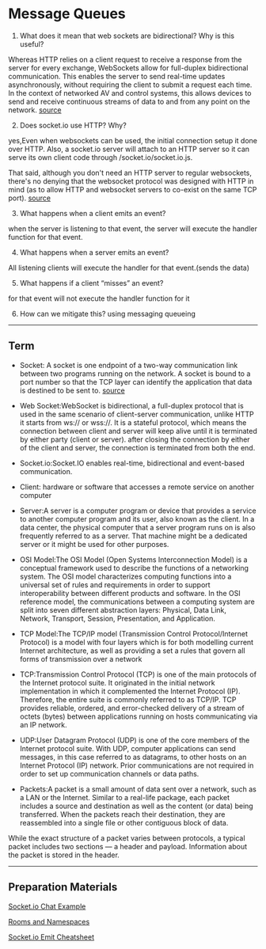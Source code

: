 # Message Queues

1. What does it mean that web sockets are bidirectional? Why is this useful?

Whereas HTTP relies on a client request to receive a response from the server for every exchange,
WebSockets allow for full-duplex bidirectional communication. This enables the server to send real-time updates
asynchronously, without requiring the client to submit a request each time. In the context of networked AV and control
systems, this allows devices to send and receive continuous streams of data to and from any point on the network.
[source](https://www.amx.com/en/site_elements/benefits-and-applications-of-websockets)

2. Does socket.io use HTTP? Why?

yes,Even when websockets can be used, the initial connection setup it done over HTTP. Also, a socket.io server will attach to an HTTP server so it can serve its own client code through /socket.io/socket.io.js.

That said, although you don't need an HTTP server to regular websockets, there's no denying that the websocket protocol was designed with HTTP in mind (as to allow HTTP and websocket servers to co-exist on the same TCP port).
[source](https://stackoverflow.com/questions/37836130/socket-io-why-does-it-need-an-http-server#:~:text=The%20premise%20on%20which%20your,%2C%20which%20it%20isn't.&text=Even%20when%20websockets%20can%20be,%2Fsocket.io.js%20.)

3. What happens when a client emits an event?

when the server is listening to that event, the server will execute the handler function for that event.

4. What happens when a server emits an event?

All listening clients will execute the handler for that event.(sends the data)

5. What happens if a client “misses” an event?

for that event will not execute the handler function for it

6. How can we mitigate this?
using messaging queueing

<hr>


## Term

- Socket: A socket is one endpoint of a two-way communication link between two programs running on the network.
 A socket is bound to a port number so that the TCP layer can identify the application that data is destined to be sent to.
[source](https://docs.oracle.com/javase/tutorial/networking/sockets/definition.html#:~:text=A%20socket%20is%20one%20endpoint,destined%20to%20be%20sent%20to.&text=Every%20TCP%20connection%20can%20be%20uniquely%20identified%20by%20its%20two%20endpoints.)

- Web Socket:WebSocket is bidirectional, a full-duplex protocol that is used in the same scenario of client-server communication, unlike HTTP it starts from ws:// or wss://. It is a stateful protocol, which means the connection between client and server will keep alive until it is terminated by either party (client or server). after closing the connection by either of the client and server, the connection is terminated from both the end.

- Socket.io:Socket.IO enables real-time, bidirectional and event-based communication.

- Client: hardware or software that accesses a remote service on another computer

- Server:A server is a computer program or device that provides a service to another computer program and its user, also known as the client. In a data center, the physical computer that a server program runs on is also frequently referred to as a server. That machine might be a dedicated server or it might be used for other purposes.

- OSI Model:The OSI Model (Open Systems Interconnection Model) is a conceptual framework used to describe the functions of a networking system. The OSI model characterizes computing functions into a universal set of rules and requirements in order to support interoperability between different products and software. In the OSI reference model, the communications between a computing system are split into seven different abstraction layers: Physical, Data Link, Network, Transport, Session, Presentation, and Application.

- TCP Model:The TCP/IP model (Transmission Control Protocol/Internet Protocol) is a model with four layers which is for both modelling current Internet architecture, as well as providing a set a rules that govern all forms of transmission over a network

- TCP:Transmission Control Protocol (TCP) is one of the main protocols of the Internet protocol suite. It originated in the initial network implementation in which it complemented the Internet Protocol (IP). Therefore, the entire suite is commonly referred to as TCP/IP. TCP provides reliable, ordered, and error-checked delivery of a stream of octets (bytes) between applications running on hosts communicating via an IP network.

- UDP:User Datagram Protocol (UDP) is one of the core members of the Internet protocol suite. With UDP, computer applications can send messages, in this case referred to as datagrams, to other hosts on an Internet Protocol (IP) network. Prior communications are not required in order to set up communication channels or data paths.

- Packets:A packet is a small amount of data sent over a network, such as a LAN or the Internet. Similar to a real-life package, each packet includes a source and destination as well as the content (or data) being transferred. When the packets reach their destination, they are reassembled into a single file or other contiguous block of data.

While the exact structure of a packet varies between protocols, a typical packet includes two sections — a header and payload. Information about the packet is stored in the header.

<hr>


## Preparation Materials

[Socket.io Chat Example](https://socket.io/get-started/chat/)

[Rooms and Namespaces](https://socket.io/docs/rooms-and-namespaces/)

[Socket.io Emit Cheatsheet](https://socket.io/docs/emit-cheatsheet/)